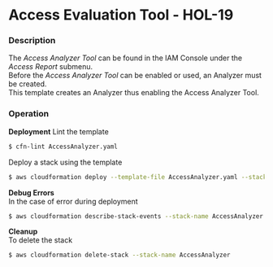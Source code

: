 # Access Evaluation Tool - HOL-19

### Description

The _Access Analyzer Tool_ can be found in the IAM Console under the _Access Report_ submenu.  
Before the _Access Analyzer Tool_ can be enabled or used, an Analyzer must be created.  
This template creates an Analyzer thus enabling the Access Analyzer Tool.

### Operation

**Deployment**
Lint the template 
```bash
$ cfn-lint AccessAnalyzer.yaml
```

Deploy a stack using the template

```bash
$ aws cloudformation deploy --template-file AccessAnalyzer.yaml --stack-name AccessAnalyzer
```

**Debug Errors**  
In the case of error during deployment

```bash
$ aws cloudformation describe-stack-events --stack-name AccessAnalyzer > events.json
```

**Cleanup**  
To delete the stack
```bash
$ aws cloudformation delete-stack --stack-name AccessAnalyzer
```
